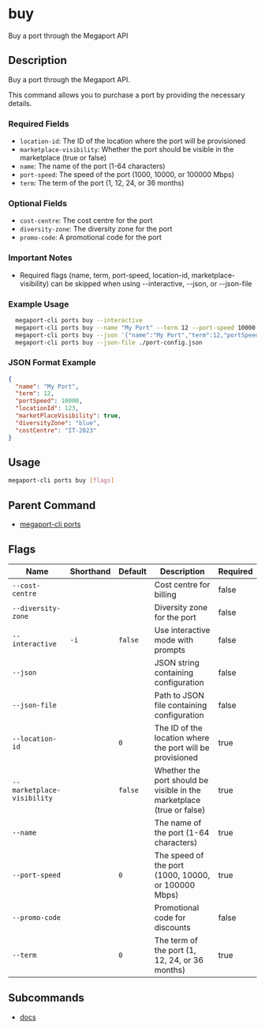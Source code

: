 # buy

Buy a port through the Megaport API

## Description

Buy a port through the Megaport API.

This command allows you to purchase a port by providing the necessary details.

### Required Fields
  - `location-id`: The ID of the location where the port will be provisioned
  - `marketplace-visibility`: Whether the port should be visible in the marketplace (true or false)
  - `name`: The name of the port (1-64 characters)
  - `port-speed`: The speed of the port (1000, 10000, or 100000 Mbps)
  - `term`: The term of the port (1, 12, 24, or 36 months)

### Optional Fields
  - `cost-centre`: The cost centre for the port
  - `diversity-zone`: The diversity zone for the port
  - `promo-code`: A promotional code for the port

### Important Notes
  - Required flags (name, term, port-speed, location-id, marketplace-visibility) can be skipped when using --interactive, --json, or --json-file

### Example Usage

```sh
  megaport-cli ports buy --interactive
  megaport-cli ports buy --name "My Port" --term 12 --port-speed 10000 --location-id 123 --marketplace-visibility true
  megaport-cli ports buy --json '{"name":"My Port","term":12,"portSpeed":10000,"locationId":123,"marketPlaceVisibility":true}'
  megaport-cli ports buy --json-file ./port-config.json
```
### JSON Format Example
```json
{
  "name": "My Port",
  "term": 12,
  "portSpeed": 10000,
  "locationId": 123,
  "marketPlaceVisibility": true,
  "diversityZone": "blue",
  "costCentre": "IT-2023"
}

```

## Usage

```sh
megaport-cli ports buy [flags]
```


## Parent Command

* [megaport-cli ports](megaport-cli_ports.md)
## Flags

| Name | Shorthand | Default | Description | Required |
|------|-----------|---------|-------------|----------|
| `--cost-centre` |  |  | Cost centre for billing | false |
| `--diversity-zone` |  |  | Diversity zone for the port | false |
| `--interactive` | `-i` | `false` | Use interactive mode with prompts | false |
| `--json` |  |  | JSON string containing configuration | false |
| `--json-file` |  |  | Path to JSON file containing configuration | false |
| `--location-id` |  | `0` | The ID of the location where the port will be provisioned | true |
| `--marketplace-visibility` |  | `false` | Whether the port should be visible in the marketplace (true or false) | true |
| `--name` |  |  | The name of the port (1-64 characters) | true |
| `--port-speed` |  | `0` | The speed of the port (1000, 10000, or 100000 Mbps) | true |
| `--promo-code` |  |  | Promotional code for discounts | false |
| `--term` |  | `0` | The term of the port (1, 12, 24, or 36 months) | true |

## Subcommands
* [docs](megaport-cli_ports_buy_docs.md)

